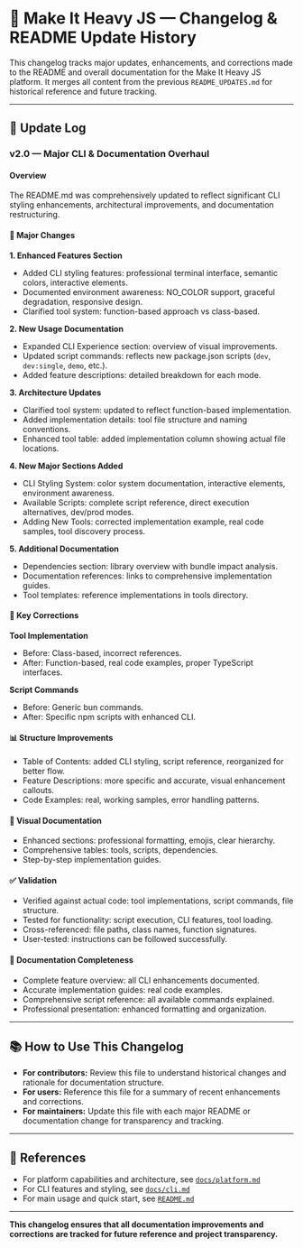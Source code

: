 # 📝 Make It Heavy JS — Changelog & README Update History

This changelog tracks major updates, enhancements, and corrections made to the README and overall documentation for the Make It Heavy JS platform. It merges all content from the previous `README_UPDATES.md` for historical reference and future tracking.

---

## 📅 Update Log

### v2.0 — Major CLI & Documentation Overhaul

#### Overview
The README.md was comprehensively updated to reflect significant CLI styling enhancements, architectural improvements, and documentation restructuring.

#### 🔄 Major Changes

**1. Enhanced Features Section**
- Added CLI styling features: professional terminal interface, semantic colors, interactive elements.
- Documented environment awareness: NO_COLOR support, graceful degradation, responsive design.
- Clarified tool system: function-based approach vs class-based.

**2. New Usage Documentation**
- Expanded CLI Experience section: overview of visual improvements.
- Updated script commands: reflects new package.json scripts (`dev`, `dev:single`, `demo`, etc.).
- Added feature descriptions: detailed breakdown for each mode.

**3. Architecture Updates**
- Clarified tool system: updated to reflect function-based implementation.
- Added implementation details: tool file structure and naming conventions.
- Enhanced tool table: added implementation column showing actual file locations.

**4. New Major Sections Added**
- CLI Styling System: color system documentation, interactive elements, environment awareness.
- Available Scripts: complete script reference, direct execution alternatives, dev/prod modes.
- Adding New Tools: corrected implementation example, real code samples, tool discovery process.

**5. Additional Documentation**
- Dependencies section: library overview with bundle impact analysis.
- Documentation references: links to comprehensive implementation guides.
- Tool templates: reference implementations in tools directory.

#### 🎯 Key Corrections

**Tool Implementation**
- Before: Class-based, incorrect references.
- After: Function-based, real code examples, proper TypeScript interfaces.

**Script Commands**
- Before: Generic bun commands.
- After: Specific npm scripts with enhanced CLI.

#### 📊 Structure Improvements

- Table of Contents: added CLI styling, script reference, reorganized for better flow.
- Feature Descriptions: more specific and accurate, visual enhancement callouts.
- Code Examples: real, working samples, error handling patterns.

#### 🎨 Visual Documentation

- Enhanced sections: professional formatting, emojis, clear hierarchy.
- Comprehensive tables: tools, scripts, dependencies.
- Step-by-step implementation guides.

#### ✅ Validation

- Verified against actual code: tool implementations, script commands, file structure.
- Tested for functionality: script execution, CLI features, tool loading.
- Cross-referenced: file paths, class names, function signatures.
- User-tested: instructions can be followed successfully.

#### 📖 Documentation Completeness

- Complete feature overview: all CLI enhancements documented.
- Accurate implementation guides: real code examples.
- Comprehensive script reference: all available commands explained.
- Professional presentation: enhanced formatting and organization.

---

## 📚 How to Use This Changelog

- **For contributors:** Review this file to understand historical changes and rationale for documentation structure.
- **For users:** Reference this file for a summary of recent enhancements and corrections.
- **For maintainers:** Update this file with each major README or documentation change for transparency and tracking.

---

## 🔗 References

- For platform capabilities and architecture, see [`docs/platform.md`](./platform.md)
- For CLI features and styling, see [`docs/cli.md`](./cli.md)
- For main usage and quick start, see [`README.md`](../README.md)

---

**This changelog ensures that all documentation improvements and corrections are tracked for future reference and project transparency.**